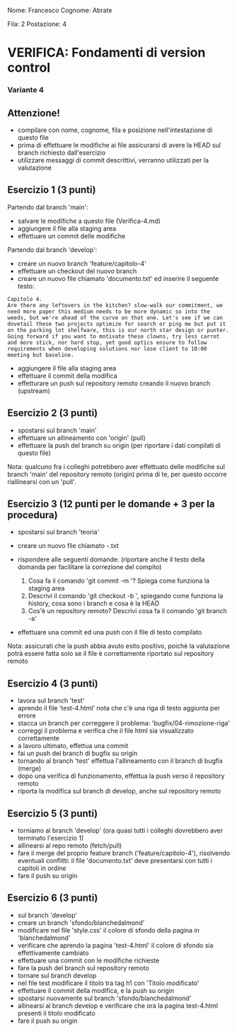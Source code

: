 Nome: Francesco
Cognome: Abrate

Fila: 2
Postazione: 4


# VERIFICA: Fondamenti di version control
### Variante 4

## Attenzione!
- compilare con nome, cognome, fila e posizione nell'intestazione di questo file
- prima di effettuare le modifiche ai file assicurarsi di avere la HEAD sul branch richiesto dall'esercizio
- utilizzare messaggi di commit descrittivi, verranno utilizzati per la valutazione



## Esercizio 1 (3 punti)
Partendo dal branch 'main':
- salvare le modifiche a questo file (Verifica-4.md)
- aggiungere il file alla staging area
- effettuare un commit delle modifiche

Partendo dal branch 'develop':
- creare un nuovo branch 'feature/capitolo-4'
- effettuare un checkout del nuovo branch
- creare un nuovo file chiamato 'documento.txt' ed inserire il seguente testo:

```
Capitolo 4.
Are there any leftovers in the kitchen? slow-walk our commitment, we need more paper this medium needs to be more dynamic so into the weeds, but we're ahead of the curve on that one. Let's see if we can dovetail these two projects optimize for search or ping me but put it on the parking lot shelfware, this is our north star design or punter. Going forward if you want to motivate these clowns, try less carrot and more stick, nor hard stop, yet good optics ensure to follow requirements when developing solutions nor lose client to 10:00 meeting but baseline. 
```

- aggiungere il file alla staging area
- effettuare il commit della modifica
- effetturare un push sul repository remoto creando il nuovo branch (upstream)

## Esercizio 2 (3 punti)
- spostarsi sul branch 'main'
- effettuare un allineamento con 'origin' (pull)
- effettuare la push del branch su origin (per riportare i dati compilati di questo file)

Nota: qualcuno fra i colleghi potrebbero aver effettuato delle modifiche sul branch 'main' del repository remoto (origin) prima di te, per questo occorre riallinearsi con un 'pull'.

## Esercizio 3 (12 punti per le domande + 3 per la procedura)
- spostarsi sul branch 'teoria'
- creare un nuovo file chiamato <nome>-<cognome>.txt
- rispondere alle seguenti domande: (riportare anche il testo della domanda per facilitare la correzione del compito)

    1. Cosa fa il comando 'git commit -m <commento>'? Spiega come funziona la staging area
    2. Descrivi il comando 'git checkout -b <nuovo branch>', spiegando come funziona la history, cosa sono i branch e cosa è la HEAD
    3. Cos'è un repository remoto? Descrivi cosa fa il comando 'git branch -a'

- effettuare una commit ed una push con il file di testo compilato

Nota: assicurati che la push abbia avuto esito positivo, poichè la valutazione potrà essere fatta solo se il file è correttamente riportato sul repository remoto

## Esercizio 4 (3 punti)
- lavora sul branch 'test'
- aprendo il file 'test-4.html' nota che c'è una riga di testo aggiunta per errore
- stacca un branch per correggere il problema: 'bugfix/04-rimozione-riga'
- correggi il problema e verifica che il file html sia visualizzato correttamente
- a lavoro ultimato, effettua una commit
- fai un push del branch di bugfix su origin
- tornando al branch 'test' effettua l'allineamento con il branch di bugfix (merge)
- dopo una verifica di funzionamento, effettua la push verso il repository remoto
- riporta la modifica sul branch di develop, anche sul repository remoto

## Esercizio 5 (3 punti)
- torniamo al branch 'develop' (ora quasi tutti i colleghi dovrebbero aver terminato l'esercizio 1)
- allinearsi al repo remoto (fetch/pull)
- fare il merge del proprio feature branch ('feature/capitolo-4'), risolvendo eventuali conflitti: il file 'documento.txt' deve presentarsi con tutti i capitoli in ordine
- fare il push su origin

## Esercizio 6 (3 punti)
- sul branch 'develop'
- creare un branch 'sfondo/blanchedalmond'
- modificare nel file 'style.css' il colore di sfondo della pagina in 'blanchedalmond'
- verificare che aprendo la pagina 'test-4.html' il colore di sfondo sia effettivamente cambiato
- effettuare una commit con le modifiche richieste
- fare la push del branch sul repository remoto
- tornare sul branch develop
- nel file test modificare il titolo tra tag h1 con 'Titolo modificato'
- effettuare il commit della modifica, e la push su origin
- spostarsi nuovamente sul branch 'sfondo/blanchedalmond'
- allinearsi al branch develop e verificare che ora la pagina test-4.html presenti il titolo modificato
- fare il push su origin

